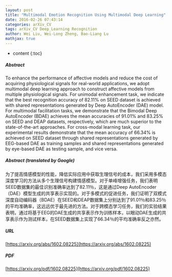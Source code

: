 ```yaml
---
layout: post
title: "Multimodal Emotion Recognition Using Multimodal Deep Learning"
date: 2016-02-26 07:43:14
categories: arXiv_CV
tags: arXiv_CV Deep_Learning Recognition
author: Wei Liu, Wei-Long Zheng, Bao-Liang Lu
mathjax: true
---
```


* content
{:toc}

##### Abstract
To enhance the performance of affective models and reduce the cost of acquiring physiological signals for real-world applications, we adopt multimodal deep learning approach to construct affective models from multiple physiological signals. For unimodal enhancement task, we indicate that the best recognition accuracy of 82.11% on SEED dataset is achieved with shared representations generated by Deep AutoEncoder (DAE) model. For multimodal facilitation tasks, we demonstrate that the Bimodal Deep AutoEncoder (BDAE) achieves the mean accuracies of 91.01% and 83.25% on SEED and DEAP datasets, respectively, which are much superior to the state-of-the-art approaches. For cross-modal learning task, our experimental results demonstrate that the mean accuracy of 66.34% is achieved on SEED dataset through shared representations generated by EEG-based DAE as training samples and shared representations generated by eye-based DAE as testing sample, and vice versa.

##### Abstract (translated by Google)
为了提高情感模型的性能，降低实际应用中获取生理信号的成本，我们采用多模态深度学习的方法从多个生理信号构建情感模型。对于单峰增强任务，我们表明SEED数据集的最佳识别准确率达到了82.11％，这是通过Deep AutoEncoder（DAE）模型生成的共享表示实现的。对于多模式的促进任务，我们证明了双模式深度自动编码器（BDAE）在SEED和DEAP数据集上分别达到了91.01％和83.25％的平均准确率，这远远优于最先进的方法。对于跨模态学习任务，我们的实验结果表明，通过将基于EEG的DAE生成的共享表示作为训练样本，以眼动DAE生成的共享表示作为测试样本，在SEED数据集上实现了66.34％的平均准确率反之亦然。

##### URL
[https://arxiv.org/abs/1602.08225](https://arxiv.org/abs/1602.08225)

##### PDF
[https://arxiv.org/pdf/1602.08225](https://arxiv.org/pdf/1602.08225)

